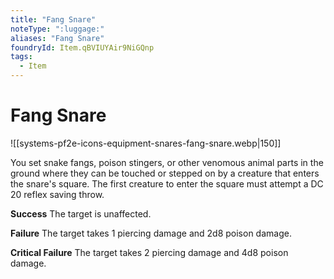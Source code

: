 ```yaml
---
title: "Fang Snare"
noteType: ":luggage:"
aliases: "Fang Snare"
foundryId: Item.qBVIUYAir9NiGQnp
tags:
  - Item
---
```


# Fang Snare
![[systems-pf2e-icons-equipment-snares-fang-snare.webp|150]]

You set snake fangs, poison stingers, or other venomous animal parts in the ground where they can be touched or stepped on by a creature that enters the snare's square. The first creature to enter the square must attempt a DC 20 reflex saving throw.

**Success** The target is unaffected.

**Failure** The target takes 1 piercing damage and 2d8 poison damage.

**Critical Failure** The target takes 2 piercing damage and 4d8 poison damage.
